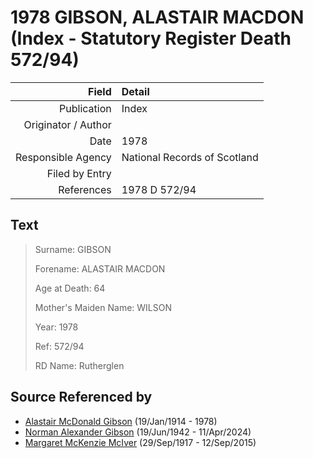 ﻿---
layout: page
permalink: /sources/s27374916
---

# 1978 GIBSON, ALASTAIR MACDON (Index - Statutory Register Death 572/94)

Field | Detail
---:|:---
Publication | Index
Originator / Author | 
Date | 1978
Responsible Agency | National Records of Scotland
Filed by Entry | 
References | 1978 D 572/94

## Text

> Surname: GIBSON
>
> Forename: ALASTAIR MACDON
>
> Age at Death: 64
>
> Mother's Maiden Name: WILSON
>
> Year: 1978
>
> Ref: 572/94
>
> RD Name: Rutherglen
>

## Source Referenced by

* [Alastair McDonald Gibson](../people/@3963708@-alastair-mcdonald-gibson-b1914-1-19-d1978.md) (19/Jan/1914 - 1978)
* [Norman Alexander Gibson](../people/@86606770@-norman-alexander-gibson-b1942-6-19-d2024-4-11.md) (19/Jun/1942 - 11/Apr/2024)
* [Margaret McKenzie McIver](../people/@24380064@-margaret-mckenzie-mciver-b1917-9-29-d2015-9-12.md) (29/Sep/1917 - 12/Sep/2015)
